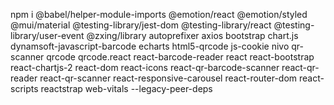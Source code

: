 npm i @babel/helper-module-imports @emotion/react @emotion/styled @mui/material @testing-library/jest-dom @testing-library/react @testing-library/user-event @zxing/library autoprefixer axios bootstrap chart.js dynamsoft-javascript-barcode echarts html5-qrcode js-cookie nivo qr-scanner qrcode qrcode.react react-barcode-reader react react-bootstrap react-chartjs-2 react-dom react-icons react-qr-barcode-scanner react-qr-reader react-qr-scanner react-responsive-carousel react-router-dom react-scripts reactstrap web-vitals --legacy-peer-deps
